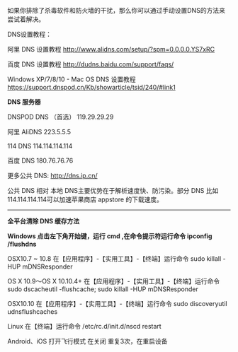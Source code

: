 如果你排除了杀毒软件和防火墙的干扰，那么你可以通过手动设置DNS的方法来尝试着解决。

DNS设置教程：

阿里 DNS 设置教程 http://www.alidns.com/setup/?spm=0.0.0.0.YS7xRC

百度 DNS 设置教程 http://dudns.baidu.com/support/faqs/

Windows XP/7/8/10 - Mac OS DNS 设置教程 https://support.dnspod.cn/Kb/showarticle/tsid/240/#link1  



**DNS 服务器**

DNSPOD DNS （首选）       119.29.29.29

阿里 AliDNS              223.5.5.5

114 DNS              114.114.114.114 

百度 DNS             180.76.76.76 


更多公共 DNS: http://dns.ip.cn/

公共 DNS 相对 本地 DNS主要优势在于解析速度快、防污染。部分 DNS 比如114.114.114.114可以加速苹果商店 appstore 的下载速度。

***

**全平台清除 DNS 缓存方法**

**Windows 点击左下角开始键，运行 cmd ,在命令提示符运行命令 ipconfig /flushdns**


OSX10.7 ~ 10.8 在【应用程序】-【实用工具】-【终端】运行命令 sudo killall -HUP mDNSResponder

OS X 10.9～OS X 10.10.4+ 在【应用程序】-【实用工具】-【终端】运行命令 sudo dscacheutil -flushcache; sudo killall -HUP mDNSResponder

OSX10.10 在【应用程序】-【实用工具】-【终端】运行命令 sudo discoveryutil udnsflushcaches


Linux 在【终端】运行命令 /etc/rc.d/init.d/nscd restart

Android、iOS 打开飞行模式 在关闭 重复3次，在重启设备
